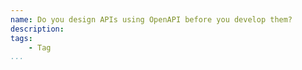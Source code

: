 ```yaml
---
name: Do you design APIs using OpenAPI before you develop them?
description: 
tags:
    - Tag
...
```

